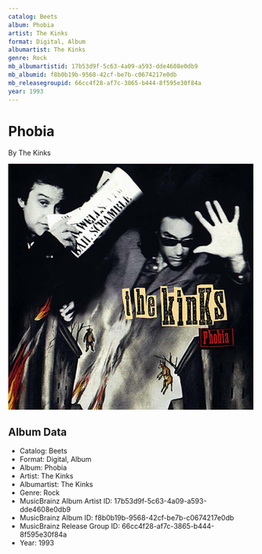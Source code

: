 ```yaml
---
catalog: Beets
album: Phobia
artist: The Kinks
format: Digital, Album
albumartist: The Kinks
genre: Rock
mb_albumartistid: 17b53d9f-5c63-4a09-a593-dde4608e0db9
mb_albumid: f8b0b19b-9568-42cf-be7b-c0674217e0db
mb_releasegroupid: 66cc4f28-af7c-3865-b444-8f595e30f84a
year: 1993
---
```


# Phobia

By The Kinks

![](../../assets/beetscovers/The_Kinks-Phobia.png)

## Album Data

- Catalog: Beets
- Format: Digital, Album
- Album: Phobia
- Artist: The Kinks
- Albumartist: The Kinks
- Genre: Rock
- MusicBrainz Album Artist ID: 17b53d9f-5c63-4a09-a593-dde4608e0db9
- MusicBrainz Album ID: f8b0b19b-9568-42cf-be7b-c0674217e0db
- MusicBrainz Release Group ID: 66cc4f28-af7c-3865-b444-8f595e30f84a
- Year: 1993

